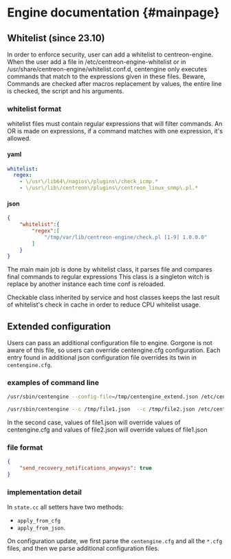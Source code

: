 # Engine documentation {#mainpage}

## Whitelist (since 23.10)

In order to enforce security, user can add a whitelist to centreon-engine.
When the user add a file in /etc/centreon-engine-whitelist or in /usr/share/centreon-engine/whitelist.conf.d, centengine only executes commands that match to the expressions given in these files.
Beware, Commands are checked after macros replacement by values, the entire line is checked, the script and his arguments.

### whitelist format
whitelist files must contain regular expressions that will filter commands. An OR is made on expressions, if a command matches with one expression, it's allowed.
#### yaml
```yaml
whitelist:
  regex:
    - \/usr\/lib64\/nagios\/plugins\/check_icmp.*
    - \/usr\/lib\/centreon\/plugins\/centreon_linux_snmp\.pl.*
```
#### json
```json
{
    "whitelist":{
        "regex":[
            "/tmp/var/lib/centreon-engine/check.pl [1-9] 1.0.0.0"
        ]
    }
}
```

The main main job is done by whitelist class, it parses file and compares final commands to regular expressions
This class is a singleton witch is replace by another instance each time conf is reloaded.

Checkable class inherited by service and host classes keeps the last result of whitelist's check in cache in order to reduce CPU whitelist usage.

## Extended configuration
Users can pass an additional configuration file to engine. Gorgone is not aware of this file, so users can override centengine.cfg configuration.
Each entry found in additional json configuration file overrides its twin in `centengine.cfg`.

### examples of command line
```sh
/usr/sbin/centengine --config-file=/tmp/centengine_extend.json /etc/centreon-engine/centengine.cfg

/usr/sbin/centengine --c /tmp/file1.json  --c /tmp/file2.json /etc/centreon-engine/centengine.cfg
```

In the second case, values of file1.json will override values of centengine.cfg and values of file2.json will override values of file1.json

### file format
```json
{   
    "send_recovery_notifications_anyways": true
}
```

### implementation detail
In `state.cc` all setters have two methods:
* `apply_from_cfg`
* `apply_from_json`.

On configuration update, we first parse the `centengine.cfg` and all the `*.cfg` files, and then we parse additional configuration files.
